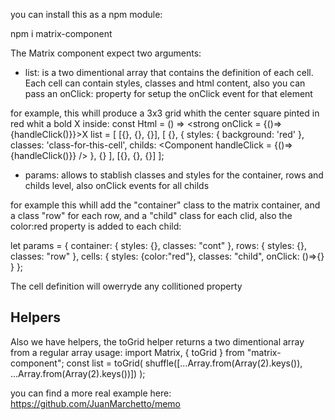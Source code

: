 you can install this as a npm module:

npm i matrix-component

The Matrix component expect two arguments:

- list: is a two dimentional array that contains the definition of each cell. Each cell can contain styles, classes and html content, also you can pass an onClick: property for setup the onClick event for that element

for example, this whill produce a 3x3 grid whith the center square pinted in red whit a bold X inside:
const Html = () => <strong onClick = {()=>{handleClick()}}>X</strong>
list = [
	[{}, {}, {}],
	[
		{},
		{
			styles: { background: 'red' },
			classes: 'class-for-this-cell',
			childs: <Component handleClick = {()=>{handleClick()}} />
		},
		{}
	],
	[{}, {}, {}]
];

- params: allows to stablish classes and styles for the container, rows and childs level, also onClick events for all childs

for example this whill add the "container" class to the matrix container, and a class "row" for each row, and a "child" class for each clid, also the color:red property is added to each child:

let params = {
	container: {
		styles: {},
		classes: "cont"
		},
	rows: {
		styles: {},
		classes: "row"
		},
	cells: {
		styles: {color:"red"},
		classes: "child",
		onClick: ()=>{}
		}
};

The cell definition will owerryde any collitioned property

## Helpers

Also we have helpers, the toGrid helper returns a two dimentional array from a regular array
usage:
import Matrix, { toGrid } from "matrix-component";
const list = toGrid(
      shuffle([...Array.from(Array(2).keys()), ...Array.from(Array(2).keys())])
    );

you can find a more real example here: https://github.com/JuanMarchetto/memo